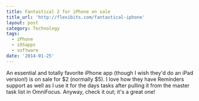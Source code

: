 ```yaml
---
title: Fantastical 2 for iPhone on sale
title_url: 'http://flexibits.com/fantastical-iphone'
layout: post
category: Technology
tags:
  - iPhone
  - iOSapps
  - software
date: '2014-01-25'
---
```

An essential and totally favorite iPhone app (though I wish they'd do an iPad version!) is on sale for $2 (normally $5). I love how they have Reminders support as well as I use it for the days tasks after pulling it from the master task list in OmniFocus. Anyway, check it out; it's a great one!
